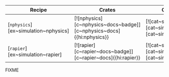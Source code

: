 | Recipe | Crates | Categories |
|--------|--------|------------|
| [`nphysics`][ex~simulation~nphysics] | [![nphysics][c~nphysics~docs~badge]][c~nphysics~docs]{{hi:nphysics}} | [![cat~simulation][cat~simulation~badge]][cat~simulation] |
| [`rapier`][ex~simulation~rapier] | [![rapier][c~rapier~docs~badge]][c~rapier~docs]{{hi:rapier}} | [![cat~simulation][cat~simulation~badge]][cat~simulation] |

<div class="hidden">
FIXME
</div>
